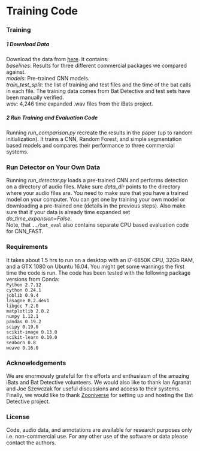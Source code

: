 # Training Code


### Training

##### 1 Download Data
Download the data from [here](http://visual.cs.ucl.ac.uk/pubs/batDetective). It contains:   
*baselines*: Results for three different commercial packages we compared against.  
*models*: Pre-trained CNN models.  
*train_test_split*: the list of training and test files and the time of the bat calls in each file. The training data comes from Bat Detective and test sets have been manually verified.  
*wav*: 4,246 time expanded .wav files from the iBats project.  

##### 2 Run Training and Evaluation Code
Running *run_comparison.py* recreate the results in the paper (up to random initialization). It trains a CNN, Random Forest, and simple segmentation based models and compares their performance to three commercial systems.


### Run Detector on Your Own Data
Running *run_detector.py* loads a pre-trained CNN and performs detection on a directory of audio files. Make sure *data_dir* points to the directory where your audio files are. You need to make sure that you have a trained model on your computer. You can get one by training your own model or downloading a pre-trained one (details in the previous steps). Also make sure that if your data is already time expanded set *do_time_expansion=False*.  
Note, that `../bat_eval` also contains separate CPU based evaluation code for CNN_FAST.


### Requirements
It takes about 1.5 hrs to run on a desktop with an i7-6850K CPU, 32Gb RAM, and a GTX 1080 on Ubuntu 16.04. You might get some warnings the first time the code is run. The code has been tested with the following package versions from Conda:  
`Python 2.7.12`   
`cython 0.24.1`   
`joblib 0.9.4`  
`lasagne 0.2.dev1`    
`libgcc 7.2.0`   
`matplotlib 2.0.2`  
`numpy 1.12.1`  
`pandas 0.19.2`   
`scipy 0.19.0`  
`scikit-image 0.13.0`  
`scikit-learn 0.19.0`  
`seaborn 0.8`  
`weave 0.16.0`


### Acknowledgements  
We are enormously grateful for the efforts and enthusiasm of the amazing iBats and Bat Detective volunteers. We would also like to thank Ian Agranat and Joe Szewczak for useful discussions and access to their systems. Finally, we would like to thank [Zooniverse](https://www.zooniverse.org/) for setting up and hosting the Bat Detective project.

### License
Code, audio data, and annotations are available for research purposes only i.e. non-commercial use. For any other use of the software or data please contact the authors.
